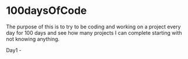 # 100daysOfCode

The purpose of this is to try to be coding and working on a project every day for 100 days and see how many projects I can complete starting with not knowing anything.

Day1 -
